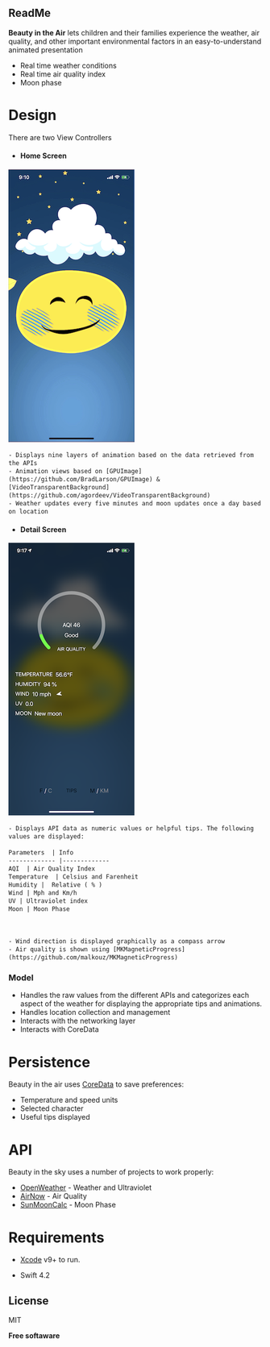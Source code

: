 ## <a name="markdown-pane"></a>ReadMe
**Beauty in the Air** lets children and their families experience the weather, air quality, and other important environmental factors in an easy-to-understand animated presentation

  - Real time weather conditions
  - Real time air quality index
  - Moon phase
 
# Design

There are two View Controllers 

  - #### Home Screen
  ![](https://github.com/rafaellevy/miss-sun-about/blob/master/IMG_3821.png)

  
    - Displays nine layers of animation based on the data retrieved from the APIs
    - Animation views based on [GPUImage](https://github.com/BradLarson/GPUImage) & [VideoTransparentBackground](https://github.com/agordeev/VideoTransparentBackground)
    - Weather updates every five minutes and moon updates once a day based on location
	
   
- #### Detail Screen
![](https://github.com/rafaellevy/miss-sun-about/blob/master/IMG_3822b.png)


	- Displays API data as numeric values or helpful tips. The following values are displayed: 

    Parameters  | Info 
    ------------- |-------------
    AQI  | Air Quality Index
    Temperature  | Celsius and Farenheit
    Humidity |  Relative ( % ) 
    Wind | Mph and Km/h
    UV | Ultraviolet index
    Moon | Moon Phase
    
    
    
    - Wind direction is displayed graphically as a compass arrow
    - Air quality is shown using [MKMagneticProgress](https://github.com/malkouz/MKMagneticProgress)




### Model
- Handles the raw values from the different APIs and categorizes each aspect of the weather for displaying the appropriate tips and animations.
- Handles location collection and management
- Interacts with the networking layer
- Interacts with CoreData      

# Persistence
Beauty in the air uses [CoreData](https://developer.apple.com/documentation/coredata) to save preferences:  

- Temperature and speed units
- Selected character
- Useful tips displayed 

# API

Beauty in the sky uses a number of projects to work properly:

* [OpenWeather](https://openweathermap.org/) - Weather and Ultraviolet
* [AirNow](https://docs.airnowapi.org/) - Air Quality
* [SunMoonCalc](https://rapidapi.com/kirs26/api/sunmooncalc/details) - Moon Phase 


# Requirements

- [Xcode](https://developer.apple.com/xcode/) v9+ to run.

- Swift 4.2

License
----

MIT


**Free softaware**

